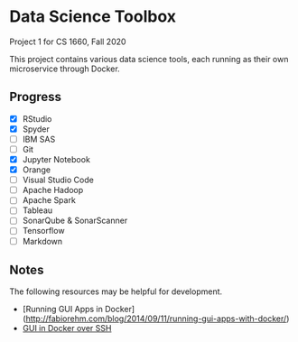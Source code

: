 # Data Science Toolbox
Project 1 for CS 1660, Fall 2020

This project contains various data science tools, each running as their own microservice through Docker.

## Progress
- [x] RStudio
- [x] Spyder
- [ ] IBM SAS
- [ ] Git
- [x] Jupyter Notebook
- [x] Orange
- [ ] Visual Studio Code
- [ ] Apache Hadoop
- [ ] Apache Spark
- [ ] Tableau
- [ ] SonarQube & SonarScanner
- [ ] Tensorflow
- [ ] Markdown

## Notes
The following resources may be helpful for development.
 * [Running GUI Apps in Docker] (http://fabiorehm.com/blog/2014/09/11/running-gui-apps-with-docker/)
 * [GUI in Docker over SSH](https://blog.yadutaf.fr/2017/09/10/running-a-graphical-app-in-a-docker-container-on-a-remote-server/)
